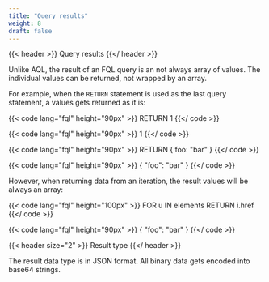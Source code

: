 ```yaml
---
title: "Query results"
weight: 8
draft: false
---
```


{{< header >}}
Query results
{{</ header >}}

Unlike AQL, the result of an FQL query is an not always array of values. The individual values can be returned, not wrapped by an array.

For example, when the ``RETURN`` statement is used as the last query statement, a values gets returned as it is:

{{< code lang="fql" height="90px" >}}
RETURN 1
{{</ code >}}

{{< code lang="fql" height="90px" >}}
1
{{</ code >}}

{{< code lang="fql" height="90px" >}}
RETURN { foo: "bar" }
{{</ code >}}

{{< code lang="fql" height="90px" >}}
{ "foo": "bar" }
{{</ code >}}

However, when returning data from an iteration, the result values will be always an array:

{{< code lang="fql" height="100px" >}}
FOR u IN elements
    RETURN i.href
{{</ code >}}

{{< code lang="fql" height="90px" >}}
{ "foo": "bar" }
{{</ code >}}

{{< header size="2" >}}
Result type
{{</ header >}}

The result data type is in JSON format. 
All binary data gets encoded into base64 strings.